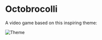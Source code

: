 # Octobrocolli

A video game based on this inspiring theme:

![Theme](http://claudiearseneault.com/wp-content/uploads/2015/02/future_urbanism.jpg)
